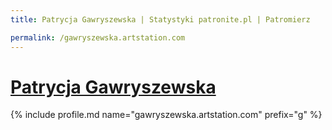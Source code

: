 ```yaml
---
title: Patrycja Gawryszewska | Statystyki patronite.pl | Patromierz

permalink: /gawryszewska.artstation.com
---
```


# [Patrycja Gawryszewska](https://patronite.pl/gawryszewska.artstation.com)

{% include profile.md name="gawryszewska.artstation.com" prefix="g" %}
